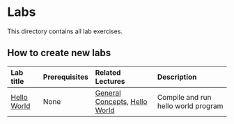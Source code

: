 # Labs

This directory contains all lab exercises.

## How to create new labs



<!-- In this index of labs, add a short description of what each lab contains -->

| Lab title | Prerequisites | Related Lectures |  Description |
| :--- | :--- | :--- | :--- |
| [Hello World](/labs/hello_world) | None | [General Concepts](/lectures/general_concepts), [Hello World](/lectures/hello_world) | Compile and run hello world program |